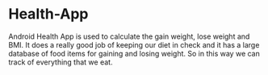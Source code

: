 # Health-App
Android Health App is used to calculate the gain weight, lose
weight and BMI.
It does a really good job of keeping our diet in check and it has a
large database of food items for gaining and losing weight. So in this
way we can track of everything that we eat.
